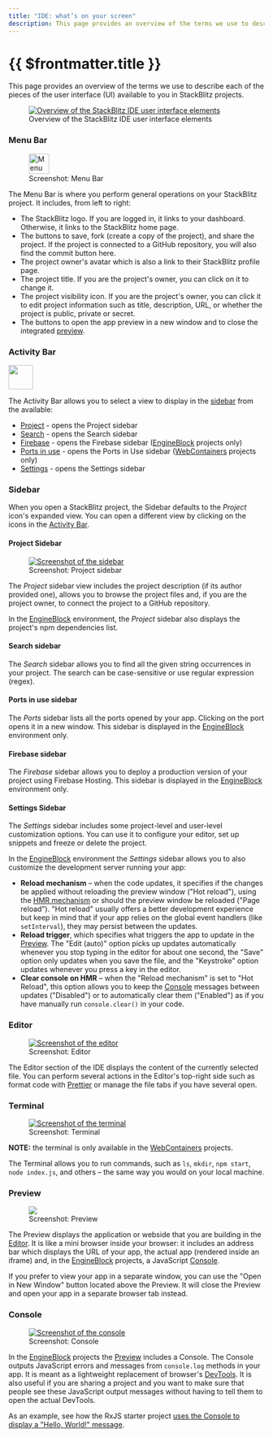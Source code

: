 ```yaml
---
title: "IDE: what’s on your screen"
description: This page provides an overview of the terms we use to describe each of the pieces of the UI available to you in StackBlitz projects.
---
```


# {{ $frontmatter.title }}

This page provides an overview of the terms we use to describe each of the pieces of the user interface (UI) available to you in StackBlitz projects.

<figure>
    <a target="_blank" href="/doc_images/stackblitz_ui_elements.png"><img alt="Overview of the StackBlitz IDE user interface elements" src="/doc_images/stackblitz_ui_elements.png" /></a>
    <figcaption>Overview of the StackBlitz IDE user interface elements</figcaption>
</figure>

### Menu Bar

<figure>
  <a target="_blank" href="/doc_images/stackblitz_ui_elements/menu-bar.png">
    <img alt="Menu Bar screenshot" src="/doc_images/stackblitz_ui_elements/menu-bar.png" height="40" />
  </a>
  <figcaption>Screenshot: Menu Bar</figcaption>
</figure>

The Menu Bar is where you perform general operations on your StackBlitz project. It includes, from left to right:

- The StackBlitz logo. If you are logged in, it links to your dashboard. Otherwise, it links to the StackBlitz home page.
- The buttons to save, fork (create a copy of the project), and share the project. If the project is connected to a GitHub repository, you will also find the commit button here.
- The project owner's avatar which is also a link to their StackBlitz profile page.
- The project title. If you are the project's owner, you can click on it to change it.
- The project visibility icon. If you are the project's owner, you can click it to edit project information such as title, description, URL, or whether the project is public, private or secret.
- The buttons to open the app preview in a new window and to close the integrated [preview](#preview).

### Activity Bar

<a target="_blank" href="/doc_images/stackblitz_ui_elements/activity-bar.png" class="float-right">
  <img alt="" src="/doc_images/stackblitz_ui_elements/activity-bar.png" width="48" />
</a>

The Activity Bar allows you to select a view to display in the [sidebar](#side-bar) from the available:

- [Project](#project-sidebar) - opens the Project sidebar
- [Search](#search-sidebar) - opens the Search sidebar
- [Firebase](#firebase-sidebar)  - opens the Firebase sidebar ([EngineBlock][] projects only)
- [Ports in use](#ports-in-use-sidebar)  - opens the Ports in Use sidebar ([WebContainers][] projects only)
- [Settings](#settings-sidebar)  - opens the Settings sidebar

### Sidebar

When you open a StackBlitz project, the Sidebar defaults to the _Project_ icon's expanded view. You can open a different view by clicking on the icons in the [Activity Bar](#activity-bar).

#### Project Sidebar

<figure class="float-left" style="width: 200px">
  <a target="_blank" href="/doc_images/stackblitz_ui_elements/side-bar.png">
    <img alt="Screenshot of the sidebar" src="/doc_images/stackblitz_ui_elements/side-bar.png" />
  </a>
  <figcaption>Screenshot: Project sidebar</figcaption>
</figure>

The _Project_ sidebar view includes the project description (if its author provided one), allows you to browse the project files and, if you are the project owner, to connect the project to a GitHub repository.

In the [EngineBlock][] environment, the _Project_ sidebar also displays the project's npm dependencies list.

#### Search sidebar

The _Search_ sidebar allows you to find all the given string occurrences in your project. The search can be case-sensitive or use regular expression (regex).

#### Ports in use sidebar

The _Ports_ sidebar lists all the ports opened by your app. Clicking on the port opens it in a new window. This sidebar is displayed in the [EngineBlock][] environment only.

#### Firebase sidebar

The _Firebase_ sidebar allows you to deploy a production version of your project using Firebase Hosting. This sidebar is displayed in the [EngineBlock][] environment only.

#### Settings Sidebar

The _Settings_ sidebar includes some project-level and user-level customization options. You can use it to configure your editor, set up snippets and freeze or delete the project.

In the [EngineBlock][] environment the _Settings_ sidebar allows you to also customize the development server running your app:

- **Reload mechanism** – when the code updates, it specifies if the changes be applied without reloading the preview window ("Hot reload"), using the [HMR mechanism](https://webpack.js.org/concepts/hot-module-replacement/) or should the preview window be reloaded ("Page reload"). "Hot reload" usually offers a better development experience but keep in mind that if your app relies on the global event handlers (like `setInterval`), they may persist between the updates.
- **Reload trigger**, which specifies what triggers the app to update in the [Preview](#preview). The "Edit (auto)" option picks up updates automatically whenever you stop typing in the editor for about one second, the "Save" option only updates when you save the file, and the "Keystroke" option updates whenever you press a key in the editor.
- **Clear console on HMR** – when the "Reload mechanism" is set to "Hot Reload", this option allows you to keep the [Console](#console) messages between updates ("Disabled") or to automatically clear them ("Enabled") as if you have manually run `console.clear()` in your code.

### Editor

<figure style="width: 400px">
  <a target="_blank" href="/doc_images/stackblitz_ui_elements/editor.png">
    <img alt="Screenshot of the editor" src="/doc_images/stackblitz_ui_elements/editor.png"/>
  </a>
  <figcaption>Screenshot: Editor</figcaption>
</figure>

The Editor section of the IDE displays the content of the currently selected file. You can perform several actions in the Editor's top-right side such as format code with [Prettier](https://prettier.io) or manage the file tabs if you have several open.

### Terminal

<figure style="width: 400px">
  <a target="_blank" href="/doc_images/stackblitz_ui_elements/terminal.png">
    <img alt="Screenshot of the terminal" src="/doc_images/stackblitz_ui_elements/terminal.png" />
  </a>
  <figcaption>Screenshot: Terminal</figcaption>
</figure>

**NOTE:** the terminal is only available in the [WebContainers][] projects.

The Terminal allows you to run commands, such as `ls`, `mkdir`, `npm start`, `node index.js`, and others – the same way you would on your local machine.

### Preview

<figure class="float-right" style="width: 300px">
  <a target="_blank" href="/doc_images/stackblitz_ui_elements/preview.png">
    <img lang="Screenshot of the preview pane" src="/doc_images/stackblitz_ui_elements/preview.png" />
  </a>
  <figcaption>Screenshot: Preview</figcaption>
</figure>

The Preview displays the application or webside that you are building in the [Editor](#editor). It is like a mini browser inside your browser: it includes an address bar which displays the URL of your app, the actual app (rendered inside an iframe) and, in the [EngineBlock][] projects, a JavaScript [Console](#console).

If you prefer to view your app in a separate window, you can use the "Open in New Window" button located above the Preview. It will close the Preview and open your app in a separate browser tab instead.

### Console

<figure class="float-right" style="width: 300px">
  <a target="_blank" href="/doc_images/stackblitz_ui_elements/console.png">
    <img alt="Screenshot of the console" src="/doc_images/stackblitz_ui_elements/console.png" />
  </a>
  <figcaption>Screenshot: Console</figcaption>
</figure>

In the [EngineBlock][] projects the [Preview](#preview) includes a Console. The Console outputs JavaScript errors and messages from `console.log` methods in your app. It is meant as a lightweight replacement of browser's [DevTools](https://developer.chrome.com/docs/devtools/overview/#console). It is also useful if you are sharing a project and you want to make sure that people see these JavaScript output messages without having to tell them to open the actual DevTools.

As an example, see how the RxJS starter project [uses the Console to display a "Hello, World!" message](https://stackblitz.com/edit/rxjs?devtoolsheight=60).

[EngineBlock]: /guides/user-guide/available-environments
[WebContainers]: /guides/user-guide/available-environments
